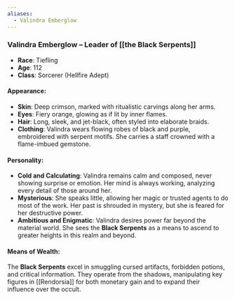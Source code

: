 ```yaml
---
aliases:
  - Valindra Emberglow
---
```

### **Valindra Emberglow – Leader of [[the Black Serpents]]**

- **Race**: Tiefling
- **Age**: 112
- **Class**: Sorcerer (Hellfire Adept)

#### **Appearance**:

- **Skin**: Deep crimson, marked with ritualistic carvings along her arms.
- **Eyes**: Fiery orange, glowing as if lit by inner flames.
- **Hair**: Long, sleek, and jet-black, often styled into elaborate braids.
- **Clothing**: Valindra wears flowing robes of black and purple, embroidered with serpent motifs. She carries a staff crowned with a flame-imbued gemstone.

#### **Personality**:

- **Cold and Calculating**: Valindra remains calm and composed, never showing surprise or emotion. Her mind is always working, analyzing every detail of those around her.
- **Mysterious**: She speaks little, allowing her magic or trusted agents to do most of the work. Her past is shrouded in mystery, but she is feared for her destructive power.
- **Ambitious and Enigmatic**: Valindra desires power far beyond the material world. She sees the **Black Serpents** as a means to ascend to greater heights in this realm and beyond.

#### **Means of Wealth**:

The **Black Serpents** excel in smuggling cursed artifacts, forbidden potions, and critical information. They operate from the shadows, manipulating key figures in [[Rendorsia]] for both monetary gain and to expand their influence over the occult.